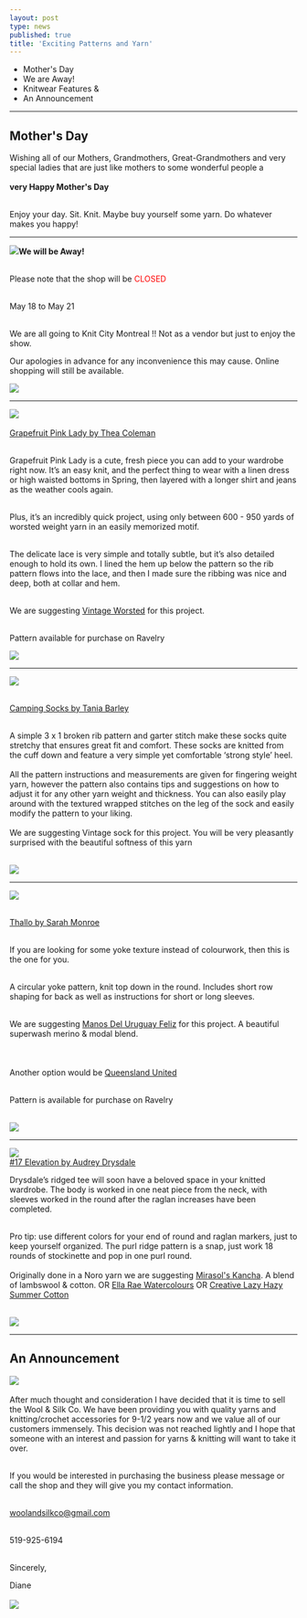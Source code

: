 ```yaml
---
layout: post
type: news
published: true
title: 'Exciting Patterns and Yarn'
---
```


- Mother's Day
- We are Away! 
- Knitwear Features &
- An Announcement


<hr />


<h2><strong>Mother's Day</strong></h2>

<p>

Wishing all of our Mothers, Grandmothers, Great-Grandmothers and very special ladies that are just like mothers to some wonderful people a<br /><br />
<strong>
very Happy Mother's Day</strong><br /><br />

Enjoy your day. Sit. Knit. Maybe buy yourself some yarn. Do whatever makes you happy!
</p>
<hr/>
<p><img src="/img/closed.jpg"><strong>We will be Away!</strong><br /><br />

Please note that the shop will be <font color="red">CLOSED</font><br /><br />

May 18 to May 21<br /><br />

We are all going to Knit City Montreal !! Not as a vendor but just to enjoy the show.

Our apologies in advance for any inconvenience this may cause. Online shopping will still be available.</p>

<p><a href="https://www.knitsocial.ca/montreal/information-sur-levenement"><img src="/img/btn_knit_city.jpg"></a></p>

<hr />

<p><a href="https://www.ravelry.com/patterns/library/grapefruit-pink-lady"><img src="/img/grapefruit.jpg"><br /><br />
Grapefruit Pink Lady by Thea Coleman</a><br /><br />

Grapefruit Pink Lady is a cute, fresh piece you can add to your wardrobe right now. It’s an easy knit, and the perfect thing to wear with a linen dress or high waisted bottoms in Spring, then layered with a longer shirt and jeans as the weather cools again.<br /><br />

Plus, it’s an incredibly quick project, using only between 600 - 950 yards of worsted weight yarn in an easily memorized motif.<br /><br />

The delicate lace is very simple and totally subtle, but it’s also detailed enough to hold its own. I lined the hem up below the pattern so the rib pattern flows into the lace, and then I made sure the ribbing was nice and deep, both at collar and hem.<br /><br />

We are suggesting <a href="https://www.woolandsilkcoshop.com/products/vintage">Vintage Worsted</a> for this project.<br /><br />

Pattern available for purchase on Ravelry</p>

<p><a href="https://www.woolandsilkcoshop.com/products/vintage"><img src="/img/btn_vintage_worsted.jpg"></a></p>

<hr />

  
<p><a href="https://www.ravelry.com/patterns/library/camping-socks"><img src="/img/camping_socks.jpg"> <br /><br />

Camping Socks by Tania Barley</a><br /><br />

A simple 3 x 1 broken rib pattern and garter stitch make these socks quite stretchy that ensures great fit and comfort. These socks are knitted from the cuff down and feature a very simple yet comfortable ‘strong style’ heel.
<br /><br />
All the pattern instructions and measurements are given for fingering weight yarn, however the pattern also contains tips and suggestions on how to adjust it for any other yarn weight and thickness. You can also easily play around with the textured wrapped stitches on the leg of the sock and easily modify the pattern to your liking.
<br /><br />
We are suggesting Vintage sock for this project. You will be very pleasantly surprised with the beautiful softness of this yarn<br /><br />
  
<a href="https://www.woolandsilkcoshop.com/products/vintage-sock?"><img src="/img/btn_camping_socks.jpg"></a>
</p>
  
<hr/>
<p><a href="https://www.ravelry.com/patterns/library/thallo-2"><img src="/img/thallo.jpg"> <br /><br />

Thallo by Sarah Monroe</a><br /><br />

If you are looking for some yoke texture instead of colourwork, then this is the one for you.<br /><br />

A circular yoke pattern, knit top down in the round. Includes short row shaping for back as well as instructions for short or long sleeves.<br /><br />

We are suggesting <a href="https://www.woolandsilkcoshop.com/products/feliz">Manos Del Uruguay Feliz</a> for this project. A beautiful superwash merino & modal blend.<br /><br />
<br /><br />
Another option would be <a href="https://www.woolandsilkcoshop.com/products/united">Queensland United</a><br /><br />

Pattern is available for purchase on Ravelry<br /><br />


  <a href="https://www.woolandsilkcoshop.com/products/feliz"><img src="/img/btn_thallo.jpg"></a> <br />
<hr/>

<p><a href="https://www.ravelry.com/patterns/library/17-elevation"><img src="/img/elevation.jpg"> <br />
#17 Elevation by Audrey Drysdale</a>

Drysdale’s ridged tee will soon have a beloved space in your knitted wardrobe. The body is worked in one neat piece from the neck, with sleeves worked in the round after the raglan increases have been completed.<br /><br />

Pro tip: use different colors for your end of round and raglan markers, just to keep yourself organized. The purl ridge pattern is a snap, just work 18 rounds of stockinette and pop in one purl round.
<br /><br />
Originally done in a Noro yarn we are suggesting <a href="https://www.woolandsilkcoshop.com/products/kancha"> Mirasol's Kancha</a>. A blend of lambswool & cotton. OR <a href="https://www.woolandsilkcoshop.com/products/watercolors">Ella Rae Watercolours</a> OR <a href="https://www.woolandsilkcoshop.com/products/creative-lazy-hazy-summer-cotton">Creative Lazy Hazy Summer Cotton</a><br /><br />
  
  <a href="https://www.woolandsilkcoshop.com/products/kancha"><img src="/img/btn_elevation.jpg"></a> <br />
<hr/>

 <h2>An Announcement</h2>
	  <p><img src="/img/for_sale.jpg"><br /><br />After much thought and consideration I have decided that it is time to sell the Wool & Silk Co. We have been providing you with quality yarns and knitting/crochet accessories for 9-1/2 years now and we value all of our customers immensely. This decision was not reached lightly and I hope that someone with an interest and passion for yarns & knitting will want to take it over.<br /><br />

If you would be interested in purchasing the business please message or call the shop and they will give you my contact information.<br /><br />

<a href="mailto:woolandsilkco@gmail.com">woolandsilkco@gmail.com</a><br /><br />

519-925-6194<br /><br />

Sincerely,<br />

Diane<br /><br />
	  <a href="https://www.woolandsilkcoshop.com/"><img src="/img/btn_sale.jpg"></a> </p>
